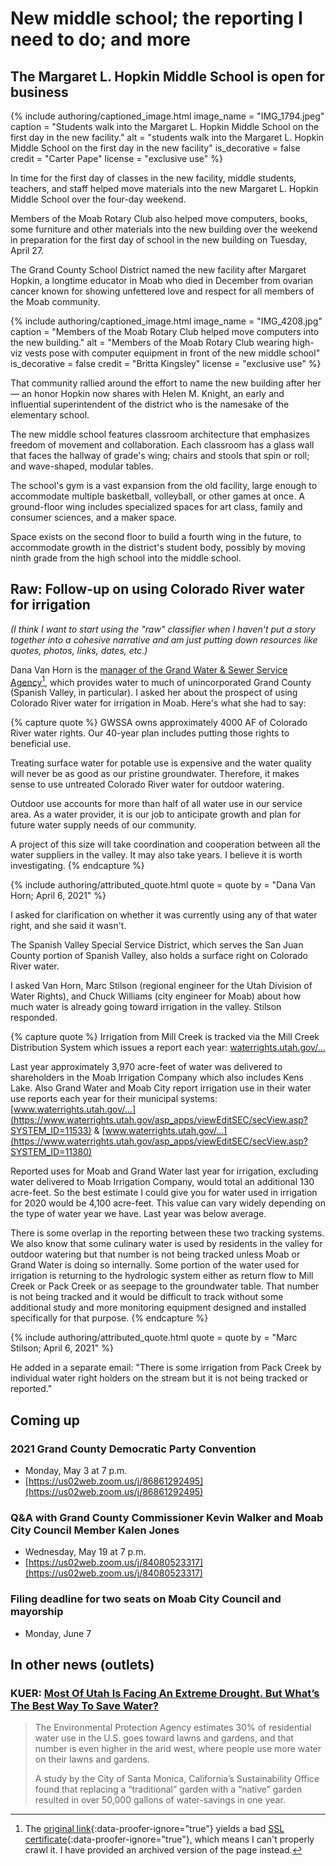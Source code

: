 # New middle school; the reporting I need to do; and more

## The Margaret L. Hopkin Middle School is open for business

{% include authoring/captioned_image.html
    image_name = "IMG_1794.jpeg"
    caption = "Students walk into the Margaret L. Hopkin Middle School on the first day in the new facility."
    alt = "students walk into the Margaret L. Hopkin Middle School on the first day in the new facility"
    is_decorative = false
    credit = "Carter Pape"
    license = "exclusive use"
%}

In time for the first day of classes in the new facility, middle students, teachers, and staff helped move materials into the new Margaret L. Hopkin Middle School over the four-day weekend.

Members of the Moab Rotary Club also helped move computers, books, some furniture and other materials into the new building over the weekend in preparation for the first day of school in the new building on Tuesday, April 27.

The Grand County School District named the new facility after Margaret Hopkin, a longtime educator in Moab who died in December from ovarian cancer known for showing unfettered love and respect for all members of the Moab community.

{% include authoring/captioned_image.html
    image_name = "IMG_4208.jpg"
    caption = "Members of the Moab Rotary Club helped move computers into the new building."
    alt = "Members of the Moab Rotary Club wearing high-viz vests pose with computer equipment in front of the new middle school"
    is_decorative = false
    credit = "Britta Kingsley"
    license = "exclusive use"
%}

That community rallied around the effort to name the new building after her — an honor Hopkin now shares with Helen M. Knight, an early and influential superintendent of the district who is the namesake of the elementary school.

The new middle school features classroom architecture that emphasizes freedom of movement and collaboration. Each classroom has a glass wall that faces the hallway of grade's wing; chairs and stools that spin or roll; and wave-shaped, modular tables.

The school's gym is a vast expansion from the old facility, large enough to accommodate multiple basketball, volleyball, or other games at once. A ground-floor wing includes specialized spaces for art class, family and consumer sciences, and a maker space.

Space exists on the second floor to build a fourth wing in the future, to accommodate growth in the district's student body, possibly by moving ninth grade from the high school into the middle school.

## Raw: Follow-up on using Colorado River water for irrigation

*(I think I want to start using the "raw" classifier when I haven't put a story together into a cohesive narrative and am just putting down resources like quotes, photos, links, dates, etc.)*

Dana Van Horn is the [manager of the Grand Water & Sewer Service Agency](https://web.archive.org/web/20210427212346/www.grandwater.org/about-us.html)[^bad-link], which provides water to much of unincorporated Grand County (Spanish Valley, in particular). I asked her about the prospect of using Colorado River water for irrigation in Moab. Here's what she had to say:

{% capture quote %}
GWSSA owns approximately 4000 AF of Colorado River water rights. Our 40-year plan includes putting those rights to beneficial use.

Treating surface water for potable use is expensive and the water quality will never be as good as our pristine groundwater. Therefore, it makes sense to use untreated Colorado River water for outdoor watering.

Outdoor use accounts for more than half of all water use in our service area. As a water provider, it is our job to anticipate growth and plan for future water supply needs of our community.

A project of this size will take coordination and cooperation between all the water suppliers in the valley. It may also take years. I believe it is worth investigating.
{% endcapture %}

{% include authoring/attributed_quote.html
    quote = quote
    by =    "Dana Van Horn; April 6, 2021"
%}

I asked for clarification on whether it was currently using any of that water right, and she said it wasn't.

The Spanish Valley Special Service District, which serves the San Juan County portion of Spanish Valley, also holds a surface right on Colorado River water.

I asked Van Horn, Marc Stilson (regional engineer for the Utah Division of Water Rights), and Chuck Williams (city engineer for Moab) about how much water is already going toward irrigation in the valley. Stilson responded.

{% capture quote %}
Irrigation from Mill Creek is tracked via the Mill Creek Distribution System which issues a report each year: [waterrights.utah.gov/...](https://waterrights.utah.gov/docImport/0632/06324063.pdf)

Last year approximately 3,970 acre-feet of water was delivered to shareholders in the Moab Irrigation Company which also includes Kens Lake. Also Grand Water and Moab City report irrigation use in their water use reports each year for their municipal systems: [www.waterrights.utah.gov/...](https://www.waterrights.utah.gov/asp_apps/viewEditSEC/secView.asp?SYSTEM_ID=11533) & [www.waterrights.utah.gov/...](https://www.waterrights.utah.gov/asp_apps/viewEditSEC/secView.asp?SYSTEM_ID=11380)

Reported uses for Moab and Grand Water last year for irrigation, excluding water delivered to Moab Irrigation Company, would total an additional 130 acre-feet. So the best estimate I could give you for water used in irrigation for 2020 would be 4,100 acre-feet. This value can vary widely depending on the type of water year we have. Last year was below average.

There is some overlap in the reporting between these two tracking systems. We also know that some culinary water is used by residents in the valley for outdoor watering but that number is not being tracked unless Moab or Grand Water is doing so internally. Some portion of the water used for irrigation is returning to the hydrologic system either as return flow to Mill Creek or Pack Creek or as seepage to the groundwater table. That number is not being tracked and it would be difficult to track without some additional study and more monitoring equipment designed and installed specifically for that purpose.
{% endcapture %}

{% include authoring/attributed_quote.html
    quote = quote
    by =    "Marc Stilson; April 6, 2021"
%}

He added in a separate email: "There is some irrigation from Pack Creek by individual water right holders on the stream but it is not being tracked or reported."

## Coming up

### 2021 Grand County Democratic Party Convention

- Monday, May 3 at 7 p.m.
- [https://us02web.zoom.us/j/86861292495](https://us02web.zoom.us/j/86861292495)

### Q&A with Grand County Commissioner Kevin Walker and Moab City Council Member Kalen Jones

- Wednesday, May 19 at 7 p.m.
- [https://us02web.zoom.us/j/84080523317](https://us02web.zoom.us/j/84080523317)

### Filing deadline for two seats on Moab City Council and mayorship

- Monday, June 7

## In other news (outlets)

### KUER: [Most Of Utah Is Facing An Extreme Drought. But What’s The Best Way To Save Water?](https://www.kuer.org/health-science-environment/2021-04-26/most-of-utah-is-facing-an-extreme-drought-but-whats-the-best-way-to-save-water)

> The Environmental Protection Agency estimates 30% of residential water use in the U.S. goes toward lawns and gardens, and that number is even higher in the arid west, where people use more water on their lawns and gardens.
> 
> A study by the City of Santa Monica, California’s Sustainability Office found that replacing a “traditional” garden with a “native” garden resulted in over 50,000 gallons of water-savings in one year.

[^bad-link]: The [original link](https://www.grandwater.org/about-us.html){:data-proofer-ignore="true"} yields a bad [SSL certificate](https://www.cloudflare.com/learning/ssl/what-is-an-ssl-certificate/){:data-proofer-ignore="true"}, which means I can't properly crawl it. I have provided an archived version of the page instead.

